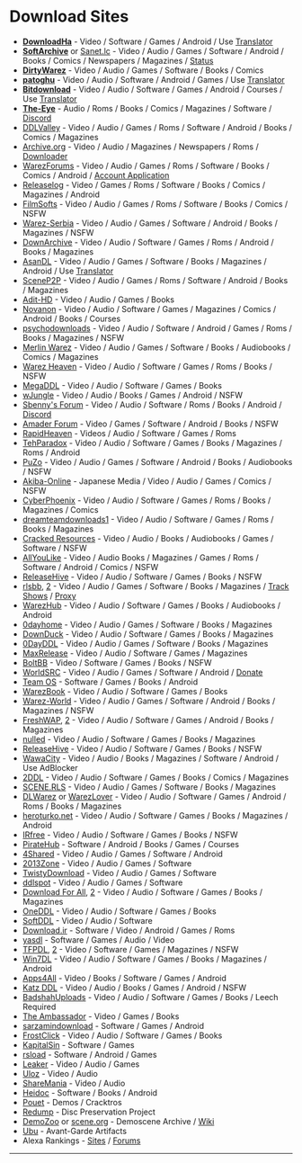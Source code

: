 # Download Sites

-   **[DownloadHa](https://www.downloadha.com)** - Video / Software / Games / Android / Use [Translator](https://addons.mozilla.org/en-US/firefox/addon/traduzir-paginas-web/)
-   **[SoftArchive](https://sanet.st)** or [Sanet.lc](https://sanet.lc/) - Video / Audio / Games / Software / Android / Books / Comics / Newspapers / Magazines / [Status](https://sastatus.com/)
-   **[DirtyWarez](https://forum.dirtywarez.com/)** - Video / Audio / Games / Software / Books / Comics
-   **[patoghu](https://patoghu.com/)** - Video / Audio / Software / Android / Games / Use [Translator](https://addons.mozilla.org/en-US/firefox/addon/traduzir-paginas-web/)
-   **[Bitdownload](http://bitdownload.ir/)** - Video / Audio / Software / Games / Android / Courses / Use [Translator](https://addons.mozilla.org/en-US/firefox/addon/traduzir-paginas-web/)
-   **[The-Eye](https://the-eye.eu/)** - Audio / Roms / Books / Comics / Magazines / Software / [Discord](https://discord.com/invite/6hr2Xsm)
-   [DDLValley](https://www.ddlvalley.me/) - Video / Audio / Games / Roms / Software / Android / Books / Comics / Magazines
-   [Archive.org](https://archive.org/) - Video / Audio / Magazines / Newspapers / Roms / [Downloader](https://github.com/MiniGlome/Archive.org-Downloader)
-   [WarezForums](https://warezforums.com/) - Video / Audio / Games / Roms / Software / Books / Comics / Android / [Account Application](https://t.me/joinchat/AAAAAFRH5fns4IiE-T2TcA)
-   [Releaselog](http://www.rlslog.net/) - Video / Games / Roms / Software / Books / Comics / Magazines / Android
-   [FilmSofts](https://www.filmsofts.com/) - Video / Audio / Games / Roms / Software / Books / Comics / NSFW
-   [Warez-Serbia](https://www.warez-serbia.com/) - Video / Audio / Games / Software / Android / Books / Magazines / NSFW
-   [DownArchive](http://downarchive.org/) - Video / Audio / Software / Games / Roms / Android / Books / Magazines
-   [AsanDL](http://asandl.com/) - Video / Audio / Games / Software / Books / Magazines / Android / Use [Translator](https://addons.mozilla.org/en-US/firefox/addon/traduzir-paginas-web/)
-   [SceneP2P](https://www.scenep2p.com) - Video / Audio / Games / Roms / Software / Android / Books / Magazines
-   [Adit-HD](https://www.adit-hd.com/) - Video / Audio / Games / Books
-   [Novanon](https://novanon.net/) - Video / Audio / Software / Games / Magazines / Comics / Android / Books / Courses
-   [psychodownloads](http://psychodownloads.com/forum.php) - Video / Audio / Software / Android / Games / Roms / Books / Magazines / NSFW
-   [Merlin Warez](https://merlinwz.com/) - Video / Audio / Games / Software / Books / Audiobooks / Comics / Magazines
-   [Warez Heaven](https://www.warezheaven.com/index.php) - Video / Audio / Software / Games / Roms / Books / NSFW
-   [MegaDDL](http://megaddl.net/) - Video / Audio / Software / Games / Books
-   [wJungle](https://wjungle.net/) - Video / Audio / Books / Games / Android / NSFW
-   [Sbenny's Forum](https://forum.sbenny.com/) - Video / Audio / Software / Roms / Books / Android / [Discord](https://discord.gg/kf9FKQx)
-   [Amader Forum](http://amaderforum.us/) - Video / Games / Software / Android / Books / NSFW
-   [RapidHeaven](https://rapidheaven.com/) - Videos / Audio / Software / Games / Roms
-   [TehParadox](https://www.tehparadox.net/) - Video / Audio / Software / Games / Books / Magazines / Roms / Android
-   [PuZo](https://www.puzo.org/) - Video / Audio / Games / Software / Android / Books / Audiobooks / NSFW
-   [Akiba-Online](https://www.akiba-online.com/) - Japanese Media / Video / Audio / Games / Comics / NSFW
-   [CyberPhoenix](http://www.cyberphoenix.org/forum/) - Video / Audio / Software / Games / Roms / Books / Magazines / Comics
-   [dreamteamdownloads1](https://www.dreamteamdownloads1.com/index.php) - Video / Audio / Software / Games / Roms / Books / Magazines
-   [Cracked Resources](https://crackedresources.com/) - Video / Audio / Books / Audiobooks / Games / Software / NSFW
-   [AllYouLike](https://allyoulike.org/) - Video / Audio Books / Magazines / Games / Roms / Software / Android / Comics / NSFW
-   [ReleaseHive](https://www.releasehive.com/) - Video / Audio / Software / Games / Books / NSFW
-   [rlsbb](http://rlsbb.ru/), [2](https://rlsbb.to/) - Video / Audio / Games / Software / Books / Magazines / [Track Shows](https://openuserjs.org/scripts/drdre1/ReleaseBB_rlsbb_TV_Show_Tracker) / [Proxy](https://www.proxybb.com/)
-   [WarezHub](http://warezhub.org/) - Video / Audio / Software / Games / Books / Audiobooks / Android
-   [0dayhome](https://0dayhome.net/) - Video / Audio / Games / Software / Books / Magazines
-   [DownDuck](http://www.downduck.com/) - Video / Audio / Software / Games / Books / Magazines
-   [0DayDDL](https://0dayddl.com/) - Video / Audio / Games / Software / Books / Magazines
-   [MaxRelease](http://max-rls.com/) - Video / Audio / Software / Games / Magazines
-   [BoltBB](https://boltbb.me/) - Video / Software / Games / Books / NSFW
-   [WorldSRC](https://www.worldsrc.net/) - Video / Audio / Games / Software / Android / [Donate](https://www.worldsrc.net/service_end)
-   [Team OS](https://www.teamos-hkrg.com/) - Software / Games / Books / Android
-   [WarezBook](https://www.warezbook.org/) - Video / Audio / Software / Games / Books
-   [Warez-World](https://warez-world.org/) - Video / Audio / Games / Software / Android / Books / Magazines / NSFW
-   [FreshWAP](https://www.freshwap.us/), [2](https://freshwap.cc/) - Video / Audio / Software / Games / Android / Books / Magazines
-   [nulled](https://www.nulled.to/) - Video / Audio / Software / Games / Books / Magazines
-   [ReleaseHive](https://releasehive.com/) - Video / Audio / Software / Games / Books / NSFW
-   [WawaCity](https://www.wawacity.video/) - Video / Audio / Books / Magazines / Software / Android / Use AdBlocker
-   [2DDL](https://2ddl.it/) - Video / Audio / Software / Games / Books / Comics / Magazines
-   [SCENE.RLS](http://scene-rls.net/releases/index.php) - Video / Audio / Games / Software / Books / Magazines
-   [DLWarez](http://dlwarez.xyz/) or [WarezLover](https://warezlover.xyz/) - Video / Audio / Software / Games / Android / Roms / Books / Magazines
-   [heroturko.net](https://www.heroturko.net/) - Video / Audio / Software / Games / Books / Magazines / Android
-   [IRfree](http://irfree.org/) - Video / Audio / Software / Games / Books / NSFW
-   [PirateHub](https://piratedhub.com/) - Software / Android / Books / Games / Courses
-   [4Shared](https://www.4shared.com/) - Video / Audio / Games / Software / Android
-   [2013Zone](http://www.2013zone.com/) - Video / Audio / Games / Software
-   [TwistyDownload](http://www.twistysdownload.com) - Video / Audio / Games / Software
-   [ddlspot](https://www.ddlspot.com/) - Video / Audio / Games / Software
-   [Download For All](https://dl4all.org/), [2](https://dl4all.biz/) - Video / Audio / Software / Games / Books / Magazines
-   [OneDDL](https://oneddl.org/) - Video / Audio / Software / Games / Books
-   [SoftDDL](http://softddl.org/) - Video / Audio / Software
-   [Download.ir](https://download.ir/) - Software / Video / Android / Games / Roms
-   [yasdl](https://www.yasdl.com/) - Software / Games / Audio / Video
-   [TFPDL](https://tfpdl.se/), [2](https://tfpdl.to/) - Video / Software / Games / Magazines / NSFW
-   [Win7DL](https://win7dl.org/) - Video / Audio / Software / Games / Books / Magazines / Android
-   [Apps4All](https://www.apps4all.com/) - Video / Books / Software / Games / Android
-   [Katz DDL](https://katzddl.net/) - Video / Audio / Books / Games / Android / NSFW
-   [BadshahUploads](https://badshahuploads.xyz/) - Video / Audio / Software / Games / Books / Leech Required
-   [The Ambassador](https://ambassadorddl.site/) - Video / Games / Books
-   [sarzamindownload](https://www.sarzamindownload.com/) - Software / Games / Android
-   [FrostClick](https://www.frostclick.com/wp/) - Video / Audio / Software / Games / Books
-   [KapitalSin](https://kapitalsin.com/) - Software / Games
-   [rsload](https://rsload.net/) - Software / Android / Games
-   [Leaker](https://leaker.me/) - Video / Audio / Games
-   [Uloz](https://ulozto.net/) - Video / Audio
-   [ShareMania](http://sharemania.us/) - Video / Audio
-   [Heidoc](https://www.heidoc.net/joomla/) - Software / Books / Android
-   [Pouet](https://www.pouet.net/prodlist.php) - Demos / Cracktros
-   [Redump](http://redump.org/) - Disc Preservation Project
-   [DemoZoo](https://demozoo.org/) or [scene.org](https://files.scene.org/) - Demoscene Archive / [Wiki](https://en.wikipedia.org/wiki/Demoscene)
-   [Ubu](https://ubuweb.com/) - Avant-Garde Artifacts
-   Alexa Rankings - [Sites](https://dirtywarez.org/cat/blog) / [Forums](https://dirtywarez.org/cat/forum)

___